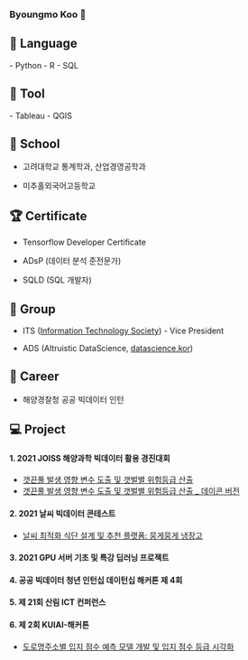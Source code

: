 ### Byoungmo Koo 👋

<!--
**Koo-BM/Koo-BM** is a ✨ _special_ ✨ repository because its `README.md` (this file) appears on your GitHub profile.

Here are some ideas to get you started:

- 🔭 I’m currently working on ...
- 🌱 I’m currently learning ...
- 👯 I’m looking to collaborate on ...
- 🤔 I’m looking for help with ...
- 💬 Ask me about ...
- 📫 How to reach me: ...
- 😄 Pronouns: ...
- ⚡ Fun fact: ...
-->

<h2>🌱 Language</h2>
- Python
- R
- SQL

<h2>🔨 Tool</h2>
- Tableau
- QGIS

<h2>📌 School</h2>

- 고려대학교 통계학과, 산업경영공학과

- 미추홀외국어고등학교

<h2>🏆 Certificate</h2>

- Tensorflow Developer Certificate

- ADsP (데이터 분석 준전문가)

- SQLD (SQL 개발자)

<h2>👯 Group</h2>

- ITS ([Information Technology Society](https://www.instagram.com/kuits_/)) - Vice President

- ADS (Altruistic DataScience, [datascience.kor](https://www.instagram.com/datascience.kor/))

<h2>👊 Career</h2>

- 해양경찰청 공공 빅데이터 인턴

<h2>💻 Project</h2>

#### 1. 2021 JOISS 해양과학 빅데이터 활용 경진대회
- [갯끈풀 발생 영향 변수 도출 및 갯벌별 위험등급 산출](https://github.com/Koo-BM/DACON-JOISS)
- [갯끈풀 발생 영향 변수 도출 및 갯벌별 위험등급 산출 _ 데이콘 버전](https://dacon.io/competitions/official/235793/codeshare/3664?page=1&dtype=recent)

#### 2. 2021 날씨 빅데이터 콘테스트
- [날씨 최적화 식단 설계 및 추천 플랫폼: 뭉게뭉게 냉장고](https://github.com/Koo-BM/weather_contest)

#### 3. 2021 GPU 서버 기초 및 특강 딥러닝 프로젝트

#### 4. 공공 빅데이터 청년 인턴십 데이턴십 해커톤 제 4회

#### 5. 제 21회 산림 ICT 컨퍼런스

#### 6. 제 2회 KUIAI-해커톤
- [도로명주소별 입지 점수 예측 모델 개발 및 입지 점수 등급 시각화](https://github.com/Koo-BM/KUIAI)
